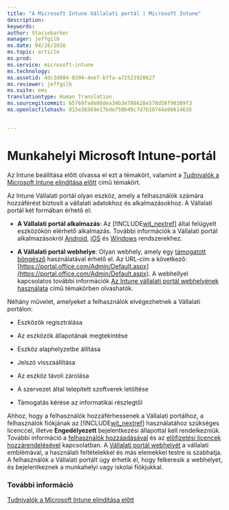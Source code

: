 ```yaml
---
title: "A Microsoft Intune Vállalati portál | Microsoft Intune"
description: 
keywords: 
author: Staciebarker
manager: jeffgilb
ms.date: 04/28/2016
ms.topic: article
ms.prod: 
ms.service: microsoft-intune
ms.technology: 
ms.assetid: 4dc3d084-0394-4ee7-b7fa-a72523928627
ms.reviewer: jeffgilb
ms.suite: ems
translationtype: Human Translation
ms.sourcegitcommit: 65769fade08dea34b3e788628e578d58f90389f3
ms.openlocfilehash: 815e36569e17bde750b49c7d7b10744a9b614635


---
```


# Munkahelyi Microsoft Intune-portál

Az Intune beállítása előtt olvassa el ezt a témakört, valamint a [Tudnivalók a Microsoft Intune elindítása előtt](what-to-know-before-you-start-microsoft-intune.md) című témakört.

Az Intune Vállalati portál olyan eszköz, amely a felhasználók számára hozzáférést biztosít a vállalati adatokhoz és alkalmazásokhoz. A Vállalati portál két formában érhető el:

-   **A Vállalati portál alkalmazás**: Az [!INCLUDE[wit_nextref](../includes/wit_nextref_md.md)] által felügyelt eszközökön elérhető alkalmazás. További információk a Vállalati portál alkalmazásokról [Android](/Intune/EndUser/using-your-android-device-with-intune), [iOS](/Intune/EndUser/using-your-ios-or-mac-os-x-device-with-intune) és [Windows](/Intune/EndUser/using-your-windows-device-with-intune) rendszerekhez.


- **A Vállalati portál webhelye**: Olyan webhely, amely egy [támogatott böngésző](supported-web-browsers.md) használatával érhető el. Az URL-cím a következő: [https://portal.office.com/Admin/Default.aspx](https://portal.office.com/Admin/Default.aspx). A webhellyel kapcsolatos további információk [Az Intune vállalati portál webhelyének használata](/Intune/EndUser/using-the-intune-company-portal-website) című témakörben olvashatók.

Néhány művelet, amelyeket a felhasználók elvégezhetnek a Vállalati portálon:

-   Eszközök regisztrálása

-   Az eszközök állapotának megtekintése

-   Eszköz alaphelyzetbe állítása

-   Jelszó visszaállítása

-   Az eszköz távoli zárolása

-   A szervezet által telepített szoftverek letöltése

-   Támogatás kérése az informatikai részlegtől

Ahhoz, hogy a felhasználók hozzáférhessenek a Vállalati portálhoz, a felhasználók fiókjának az [!INCLUDE[wit_nextref](../includes/wit_nextref_md.md)] használatához szükséges licenccel, illetve **Engedélyezett** bejelentkezési állapottal kell rendelkezniük. További információ a [felhasználók hozzáadásával](start-with-a-paid-subscription-to-microsoft-intune-step-3.md) és az [előfizetési licencek hozzárendelésével](start-with-a-paid-subscription-to-microsoft-intune-step-4.md) kapcsolatban. A [Vállalati portál webhelyét](start-with-a-paid-subscription-to-microsoft-intune-step-7.md) a vállalati emblémával, a használati feltételekkel és más elemekkel testre is szabhatja. A felhasználók a Vállalati portált úgy érhetik el, hogy felkeresik a webhelyet, és bejelentkeznek a munkahelyi vagy iskolai fiókjukkal.

### További információ
[Tudnivalók a Microsoft Intune elindítása előtt](what-to-know-before-you-start-microsoft-intune.md)



<!--HONumber=Jun16_HO4-->


